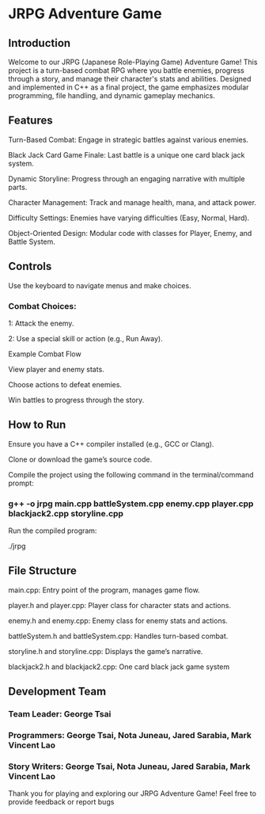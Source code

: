 # JRPG Adventure Game

## Introduction

Welcome to our JRPG (Japanese Role-Playing Game) Adventure Game! This project is a turn-based combat RPG where you battle enemies, progress through a story, and manage their character's stats and abilities. Designed and implemented in C++ as a final project, the game emphasizes modular programming, file handling, and dynamic gameplay mechanics.

## Features

Turn-Based Combat: Engage in strategic battles against various enemies.

Black Jack Card Game Finale: Last battle is a unique one card black jack system.

Dynamic Storyline: Progress through an engaging narrative with multiple parts.

Character Management: Track and manage health, mana, and attack power.

Difficulty Settings: Enemies have varying difficulties (Easy, Normal, Hard).

Object-Oriented Design: Modular code with classes for Player, Enemy, and Battle System.

## Controls

Use the keyboard to navigate menus and make choices.

### Combat Choices:

1: Attack the enemy.

2: Use a special skill or action (e.g., Run Away).

Example Combat Flow

View player and enemy stats.

Choose actions to defeat enemies.

Win battles to progress through the story.

## How to Run

Ensure you have a C++ compiler installed (e.g., GCC or Clang).

Clone or download the game’s source code.

Compile the project using the following command in the terminal/command prompt:

### g++ -o jrpg main.cpp battleSystem.cpp enemy.cpp player.cpp blackjack2.cpp storyline.cpp

Run the compiled program:

./jrpg

## File Structure

main.cpp: Entry point of the program, manages game flow.

player.h and player.cpp: Player class for character stats and actions.

enemy.h and enemy.cpp: Enemy class for enemy stats and actions.

battleSystem.h and battleSystem.cpp: Handles turn-based combat.

storyline.h and storyline.cpp: Displays the game’s narrative.

blackjack2.h and blackjack2.cpp: One card black jack game system

## Development Team

### Team Leader: George Tsai

### Programmers: George Tsai, Nota Juneau, Jared Sarabia, Mark Vincent Lao

### Story Writers: George Tsai, Nota Juneau, Jared Sarabia, Mark Vincent Lao

Thank you for playing and exploring our JRPG Adventure Game! Feel free to provide feedback or report bugs
